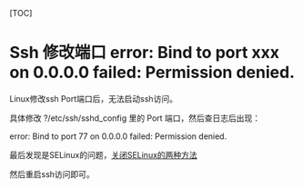 [TOC]

# Ssh 修改端口 error: Bind to port xxx on 0.0.0.0 failed: Permission denied.



Linux修改ssh Port端口后，无法启动ssh访问。

具体修改 ?/etc/ssh/sshd_config 里的 Port 端口，然后查日志后出现：

error: Bind to port 77 on 0.0.0.0 failed: Permission denied.

最后发现是SELinux的问题，[关闭SELinux的两种方法](https://www.jiloc.com/41566.html)

然后重启ssh访问即可。



